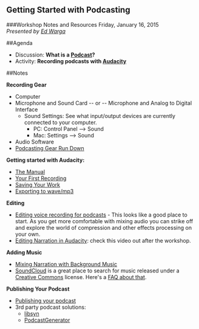 ## Getting Started with Podcasting ##

###Workshop Notes and Resources
Friday, January 16, 2015  
*Presented by [Ed Warga](mailto:ed.warga@vanderbilt.edu)*

##Agenda  
* Discussion: **What is a [Podcast](http://en.wikipedia.org/wiki/Podcast)?**
* Activity: **Recording podcasts with [Audacity](http://audacity.sourceforge.net/)**

##Notes

**Recording Gear**

* Computer
* Microphone and Sound Card -- or -- Microphone and Analog to Digital Interface 
  * Sound Settings: See what input/output devices are currently connected to your computer.
      * PC: Control Panel --> Sound
      * Mac: Settings --> Sound  
* Audio Software
* [Podcasting Gear Run Down](http://music.tutsplus.com/articles/the-complete-list-of-audio-gear-youll-need-for-your-podcast--audio-20527)


**Getting started with Audacity:**

* [The Manual](http://manual.audacityteam.org/o/index.html) 
* [Your First Recording](http://manual.audacityteam.org/o/man/tutorial_your_first_recording.html)
* [Saving Your Work](http://manual.audacityteam.org/o/man/audacity_projects.html)
* [Exporting to wave/mp3](http://manual.audacityteam.org/o/man/file_menu.html#Export...)   
 

**Editing**

* [Editing voice recording for podcasts](http://www.buzzsprout.com/blog/2014/05/02/how-to-get-the-best-sounding-audio-for-your-podcast) - This looks like a good place to start. As you get more comfortable with mixing audio you can strike off and explore the world of compression and other effects processing on your own.
* [Editing Narration in Audacity](http://blogs.techsmith.com/tips-how-tos/editing-narration-in-audacity-tutorial/): check this video out after the workshop.


**Adding Music**

* [Mixing Narration with Background Music](http://manual.audacityteam.org/o/man/tutorial_mixing_a_narration_with_background_music.html)
* [SoundCloud](https://soundcloud.com) is a great place to search for music released under a [Creative Commons](http://creativecommons.org/about) license. Here's a [FAQ about that](http://help.soundcloud.com/customer/portal/articles/243852).


**Publishing Your Podcast**

* [Publishing your podcast](http://wiki.audacityteam.org/wiki/How_to_publish_a_Podcast)
* 3rd party podcast solutions: 
  * [libsyn](https://www.libsyn.com/)
  * [PodcastGenerator](http://podcastgen.sourceforge.net/)
